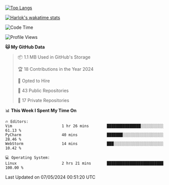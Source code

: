 [![Top Langs](https://github-readme-stats.vercel.app/api/top-langs/?username=remisiki&theme=dracula&layout=compact&hide=Jupyter%20Notebook,CSS,HTML&langs_count=10&exclude_repo=GMM-Demux-GUI)](https://github.com/anuraghazra/github-readme-stats)

[![Harlok's wakatime stats](https://github-readme-stats.vercel.app/api/wakatime?username=@remisiki&theme=dracula&layout=compact&langs_count=10&hide=other,html,css,text,json,markdown,jupyter)](https://github.com/anuraghazra/github-readme-stats)

<!--START_SECTION:waka-->
![Code Time](http://img.shields.io/badge/Code%20Time-816%20hrs%2019%20mins-blue)

![Profile Views](http://img.shields.io/badge/Profile%20Views-0-blue)

**🐱 My GitHub Data** 

> 📦 1.1 MB Used in GitHub's Storage 
 > 
> 🏆 18 Contributions in the Year 2024
 > 
> 💼 Opted to Hire
 > 
> 📜 43 Public Repositories 
 > 
> 🔑 17 Private Repositories 
 > 
📊 **This Week I Spent My Time On** 

```text
🔥 Editors: 
Vim                      1 hr 26 mins        ███████████████░░░░░░░░░░   61.13 % 
PyCharm                  40 mins             ███████░░░░░░░░░░░░░░░░░░   28.46 % 
WebStorm                 14 mins             ███░░░░░░░░░░░░░░░░░░░░░░   10.42 % 

💻 Operating System: 
Linux                    2 hrs 21 mins       █████████████████████████   100.00 % 
```


 Last Updated on 07/05/2024 00:51:20 UTC
<!--END_SECTION:waka-->
